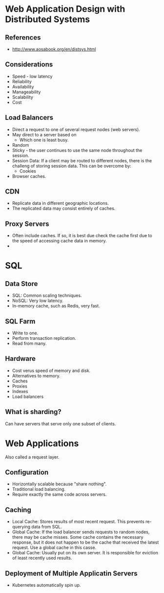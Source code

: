 # Web Application Design with Distributed Systems

## References
* http://www.aosabook.org/en/distsys.html

## Considerations
* Speed - low latency
* Reliability
* Availability
* Manageability
* Scalability
* Cost


## Load Balancers
* Direct a request to one of several request nodes (web servers).
* May direct to a server based on
  * Which one is least busy.
 * Random
 * Sticky - the user continues to use the same node throughout the session. 
* Session Data: If a client may be routed to different nodes, there is the challeng of storing session data. This can be overcome by:
  * Cookies
 * Browser caches.

## CDN
* Replicate data in different geographic locations. 
* The replicated data may consist entirely of caches.

## Proxy Servers
* Often include caches. If so, it is best due check the cache first due to the speed of accessing cache data in memory. 
* 













# SQL

## Data Store
* SQL: Common scaling techniques.
* NoSQL: Very low latency.
* In-memory cache, such as Redis, very fast.

## SQL Farm
* Write to one.
* Perform transaction replication.
* Read from many.

## Hardware
* Cost verus speed of memory and disk.
* Alternatives to memory.
 * Caches
 * Proxies
 * Indexes 
 * Load balancers

## What is sharding?

Can have servers that serve only one subset of clients.




# Web Applications
Also called a request layer.

## Configuration
* Horizontally scalable because "share nothing".
* Traditional load balancing.
* Require exactly the same code across servers.

## Caching
* Local Cache: Stores results of most recent request. This prevents re-querying data from SQL.
* Global Cache: If the load balancer sends requests to random nodes, there may be cache misses. Some cache contains the necessary response, but it does not happen to be the cache that received the latest request. Use a global cache in this casse.
* Global Cache: Usually put on its own server. It is responsible for eviction of least recently used results. 


## Deployment of Multiple Applicatin Servers
* Kubernetes automatically spin up. 
